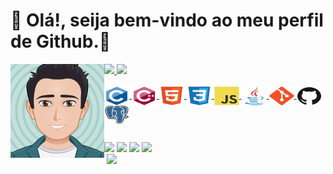 # 👋 Olá!, seija bem-vindo ao meu perfil de Github.👦

<!-- Define el score de mi perfil -->
<div>
  
  <img align="left" alt="avatar"  width="150" src='https://github.com/rolandodocampo/rolandodocampo/blob/main/myAvatar.svg'>
  <a href="https://github.com/rolandodocampo">
  <img height="150em" src="https://github-readme-stats.vercel.app/api?username=rolandodocampo&show_icons=true&theme=dark&include_all_commits=true&count_private=true"/>
  <img height="150em" src="https://github-readme-stats.vercel.app/api/top-langs/?username=rolandodocampo&layout=compact&langs_count=7&theme=dark"/>
</div>
 
<div style="display: inline_block"><br>
  <img align="center" alt="icono-C" height="30" width="40" src='https://github.com/devicons/devicon/blob/master/icons/c/c-original.svg'>
  <img align="center" alt="icono-C++" height="30" width="40" src='https://github.com/devicons/devicon/blob/master/icons/cplusplus/cplusplus-original.svg'>
  <img align="center" alt="icono-HTML" height="30" width="40" src="https://raw.githubusercontent.com/devicons/devicon/master/icons/html5/html5-original.svg">
  <img align="center" alt="icono-CSS" height="30" width="40" src="https://raw.githubusercontent.com/devicons/devicon/master/icons/css3/css3-original.svg">
  <img align="center" alt="icono-C" height="30" width="40" src='https://github.com/devicons/devicon/blob/master/icons/javascript/javascript-original.svg'>
  <img align="center" alt="icono-C" height="30" width="40" src='https://github.com/devicons/devicon/blob/master/icons/java/java-original.svg'>
  <img align="center" alt="icono-C" height="30" width="40" src='https://github.com/devicons/devicon/blob/master/icons/git/git-original.svg'>
  <img align="center" alt="icono-C" height="30" width="40" src='https://github.com/devicons/devicon/blob/master/icons/github/github-original.svg'>
  <img align="center" alt="icono-C" height="30" width="40" src='https://github.com/devicons/devicon/blob/master/icons/postgresql/postgresql-original.svg '>
</div>

 ##  
 <div> 
  <a href="https://www.instagram.com/rolando_docampo/" target="_blank"><img src="https://img.shields.io/badge/-Instagram-%23E4405F?style=for-the-badge&logo=instagram&logoColor=white" target="_blank"></a>
 <a href="https://discord.com/channels/Rolando Docampo#4146" target="_blank"><img src="https://img.shields.io/badge/Discord-7289DA?style=for-the-badge&logo=discord&logoColor=white" target="_blank"></a> 
  <a href = "mailto:rolando.docampo92@gmail.com"><img src="https://img.shields.io/badge/-Gmail-%23333?style=for-the-badge&logo=gmail&logoColor=white" target="_blank"></a>
  <a href="https://www.linkedin.com/in/rolandodocampo" target="_blank"><img src="https://img.shields.io/badge/-LinkedIn-%230077B5?style=for-the-badge&logo=linkedin&logoColor=white" target="_blank"></a>  
   
  <img align = "right" src = "https://raw.githubusercontent.com/MicaelliMedeiros/micaellimedeiros/master/image/computer-illustration.png" width = "350" />
</div>
  
<!--
**rolandodocampo/rolandodocampo** is a ✨ _special_ ✨ repository because its `README.md` (this file) appears on your GitHub profile.

Here are some ideas to get you started:

- 🔭 I’m currently working on ...
- 🌱 I’m currently learning ...
- 👯 I’m looking to collaborate on ...
- 🤔 I’m looking for help with ...
- 💬 Ask me about ...
- 📫 How to reach me: ...
- 😄 Pronouns: ...
- ⚡ Fun fact: ...
-->


